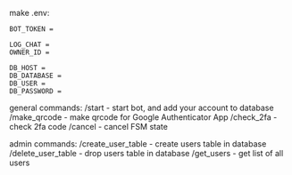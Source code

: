 make .env:
```
BOT_TOKEN = 

LOG_CHAT = 
OWNER_ID = 

DB_HOST = 
DB_DATABASE = 
DB_USER = 
DB_PASSWORD = 
```

general commands:
/start - start bot, and add your account to database
/make_qrcode - make qrcode for Google Authenticator App
/check_2fa - check 2fa code
/cancel - cancel FSM state

admin commands:
/create_user_table - create users table in database
/delete_user_table - drop users table in database
/get_users - get list of all users
